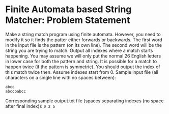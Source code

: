 # Finite Automata based String Matcher: Problem Statement

Make a string match program using finite automata. However, you need to modify it so it finds the
patter either forwards or backwards. The first word in the input file is the pattern (on its own line).
The second word will be the string you are trying to match. Output all indexes where a match starts
happening.
You may assume we will only put the normal 26 English letters in lower case for both the pattern and
string. It is possible for a match to happen twice (if the pattern is symmetric). You should output the
index of this match twice then. Assume indexes start from 0.
Sample input file (all characters on a single line with no spaces between):
```
abcc 
abccbabcc
```
Corresponding sample output.txt file (spaces separating indexes (no space after final index)):
`0 2 5`